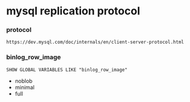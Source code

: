# mysql replication protocol

### protocol

    https://dev.mysql.com/doc/internals/en/client-server-protocol.html

### binlog_row_image

    SHOW GLOBAL VARIABLES LIKE "binlog_row_image"

- noblob
- minimal
- full
